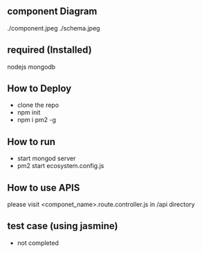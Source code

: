 
## component Diagram
./component.jpeg
./schema.jpeg

## required (Installed)
nodejs 
mongodb


## How to Deploy 

 - clone the repo
 - npm init
 - npm i pm2 -g

## How to run
  - start mongod server 
  - pm2 start ecosystem.config.js




## How to use APIS
 please visit <componet_name>.route.controller.js in /api  directory 



## test case (using jasmine)
  - not completed
